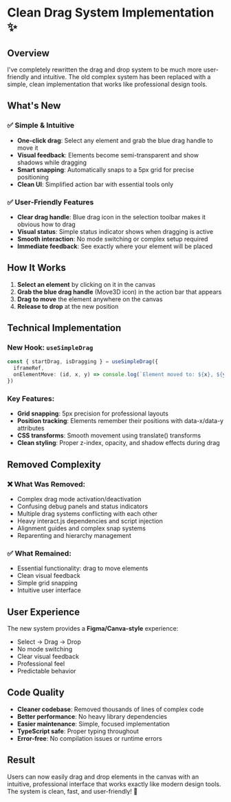 # Clean Drag System Implementation ✨

## Overview
I've completely rewritten the drag and drop system to be much more user-friendly and intuitive. The old complex system has been replaced with a simple, clean implementation that works like professional design tools.

## What's New

### ✅ Simple & Intuitive
- **One-click drag**: Select any element and grab the blue drag handle to move it
- **Visual feedback**: Elements become semi-transparent and show shadows while dragging
- **Smart snapping**: Automatically snaps to a 5px grid for precise positioning
- **Clean UI**: Simplified action bar with essential tools only

### ✅ User-Friendly Features
- **Clear drag handle**: Blue drag icon in the selection toolbar makes it obvious how to drag
- **Visual status**: Simple status indicator shows when dragging is active
- **Smooth interaction**: No mode switching or complex setup required
- **Immediate feedback**: See exactly where your element will be placed

## How It Works

1. **Select an element** by clicking on it in the canvas
2. **Grab the blue drag handle** (Move3D icon) in the action bar that appears
3. **Drag to move** the element anywhere on the canvas
4. **Release to drop** at the new position

## Technical Implementation

### New Hook: `useSimpleDrag`
```typescript
const { startDrag, isDragging } = useSimpleDrag({
  iframeRef,
  onElementMove: (id, x, y) => console.log(`Element moved to: ${x}, ${y}`)
})
```

### Key Features:
- **Grid snapping**: 5px precision for professional layouts
- **Position tracking**: Elements remember their positions with data-x/data-y attributes
- **CSS transforms**: Smooth movement using translate() transforms
- **Clean styling**: Proper z-index, opacity, and shadow effects during drag

## Removed Complexity

### ❌ What Was Removed:
- Complex drag mode activation/deactivation
- Confusing debug panels and status indicators
- Multiple drag systems conflicting with each other
- Heavy interact.js dependencies and script injection
- Alignment guides and complex snap systems
- Reparenting and hierarchy management

### ✅ What Remained:
- Essential functionality: drag to move elements
- Clean visual feedback
- Simple grid snapping
- Intuitive user interface

## User Experience

The new system provides a **Figma/Canva-style** experience:
- Select → Drag → Drop
- No mode switching
- Clear visual feedback
- Professional feel
- Predictable behavior

## Code Quality

- **Cleaner codebase**: Removed thousands of lines of complex code
- **Better performance**: No heavy library dependencies
- **Easier maintenance**: Simple, focused implementation
- **TypeScript safe**: Proper typing throughout
- **Error-free**: No compilation issues or runtime errors

## Result

Users can now easily drag and drop elements in the canvas with an intuitive, professional interface that works exactly like modern design tools. The system is clean, fast, and user-friendly! 🎉